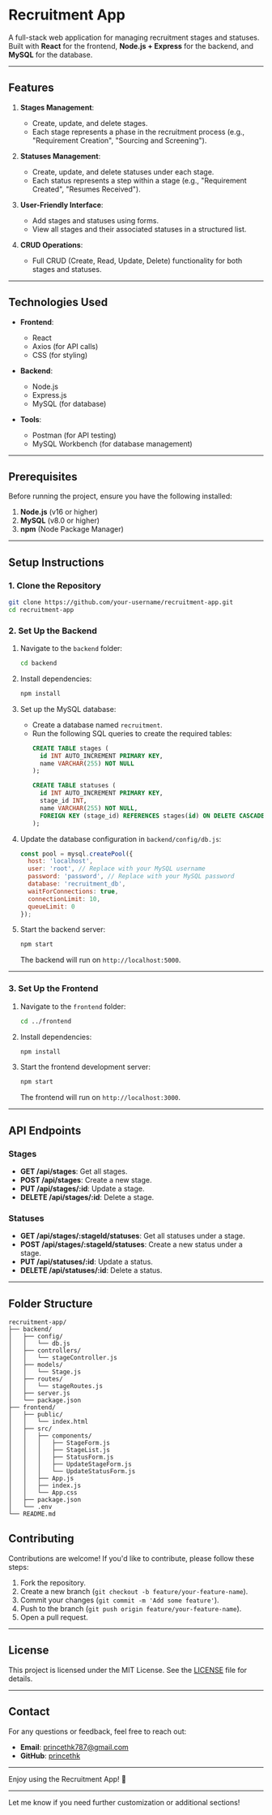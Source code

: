 # Recruitment App

A full-stack web application for managing recruitment stages and statuses. Built with **React** for the frontend, **Node.js + Express** for the backend, and **MySQL** for the database.

---

## Features

1. **Stages Management**:
   - Create, update, and delete stages.
   - Each stage represents a phase in the recruitment process (e.g., "Requirement Creation", "Sourcing and Screening").

2. **Statuses Management**:
   - Create, update, and delete statuses under each stage.
   - Each status represents a step within a stage (e.g., "Requirement Created", "Resumes Received").

3. **User-Friendly Interface**:
   - Add stages and statuses using forms.
   - View all stages and their associated statuses in a structured list.

4. **CRUD Operations**:
   - Full CRUD (Create, Read, Update, Delete) functionality for both stages and statuses.

---

## Technologies Used

- **Frontend**:
  - React
  - Axios (for API calls)
  - CSS (for styling)

- **Backend**:
  - Node.js
  - Express.js
  - MySQL (for database)

- **Tools**:
  - Postman (for API testing)
  - MySQL Workbench (for database management)

---

## Prerequisites

Before running the project, ensure you have the following installed:

1. **Node.js** (v16 or higher)
2. **MySQL** (v8.0 or higher)
3. **npm** (Node Package Manager)

---

## Setup Instructions

### 1. Clone the Repository

```bash
git clone https://github.com/your-username/recruitment-app.git
cd recruitment-app
```

### 2. Set Up the Backend

1. Navigate to the `backend` folder:
   ```bash
   cd backend
   ```

2. Install dependencies:
   ```bash
   npm install
   ```

3. Set up the MySQL database:
   - Create a database named `recruitment`.
   - Run the following SQL queries to create the required tables:
     ```sql
     CREATE TABLE stages (
       id INT AUTO_INCREMENT PRIMARY KEY,
       name VARCHAR(255) NOT NULL
     );

     CREATE TABLE statuses (
       id INT AUTO_INCREMENT PRIMARY KEY,
       stage_id INT,
       name VARCHAR(255) NOT NULL,
       FOREIGN KEY (stage_id) REFERENCES stages(id) ON DELETE CASCADE
     );
     ```

4. Update the database configuration in `backend/config/db.js`:
   ```javascript
   const pool = mysql.createPool({
     host: 'localhost',
     user: 'root', // Replace with your MySQL username
     password: 'password', // Replace with your MySQL password
     database: 'recruitment_db',
     waitForConnections: true,
     connectionLimit: 10,
     queueLimit: 0
   });
   ```

5. Start the backend server:
   ```bash
   npm start
   ```
   The backend will run on `http://localhost:5000`.

---

### 3. Set Up the Frontend

1. Navigate to the `frontend` folder:
   ```bash
   cd ../frontend
   ```

2. Install dependencies:
   ```bash
   npm install
   ```

3. Start the frontend development server:
   ```bash
   npm start
   ```
   The frontend will run on `http://localhost:3000`.

---

## API Endpoints

### Stages
- **GET /api/stages**: Get all stages.
- **POST /api/stages**: Create a new stage.
- **PUT /api/stages/:id**: Update a stage.
- **DELETE /api/stages/:id**: Delete a stage.

### Statuses
- **GET /api/stages/:stageId/statuses**: Get all statuses under a stage.
- **POST /api/stages/:stageId/statuses**: Create a new status under a stage.
- **PUT /api/statuses/:id**: Update a status.
- **DELETE /api/statuses/:id**: Delete a status.

---

## Folder Structure

```
recruitment-app/
├── backend/
│   ├── config/
│   │   └── db.js
│   ├── controllers/
│   │   └── stageController.js
│   ├── models/
│   │   └── Stage.js
│   ├── routes/
│   │   └── stageRoutes.js
│   ├── server.js
│   └── package.json
├── frontend/
│   ├── public/
│   │   └── index.html
│   ├── src/
│   │   ├── components/
│   │   │   ├── StageForm.js
│   │   │   ├── StageList.js
│   │   │   ├── StatusForm.js
│   │   │   ├── UpdateStageForm.js
│   │   │   └── UpdateStatusForm.js
│   │   ├── App.js
│   │   ├── index.js
│   │   └── App.css
│   ├── package.json
│   └── .env
└── README.md
```

## Contributing

Contributions are welcome! If you'd like to contribute, please follow these steps:

1. Fork the repository.
2. Create a new branch (`git checkout -b feature/your-feature-name`).
3. Commit your changes (`git commit -m 'Add some feature'`).
4. Push to the branch (`git push origin feature/your-feature-name`).
5. Open a pull request.

---

## License

This project is licensed under the MIT License. See the [LICENSE](LICENSE) file for details.

---

## Contact

For any questions or feedback, feel free to reach out:

- **Email**: princethk787@gmail.com
- **GitHub**: [princethk](https://github.com/princethk)

---

Enjoy using the Recruitment App! 🚀

--- 

Let me know if you need further customization or additional sections!